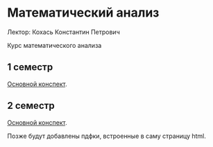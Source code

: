 # Математический анализ

Лектор: Кохась Константин Петрович

Курс математического анализа 


## 1 семестр

[Основной конспект](./semester_1/Calculus.pdf.pdf).

## 2 семестр

[Основной конспект](./semester_2/Calculus.pdf).


Позже будут добавлены пдфки, встроенные в саму страницу html.
